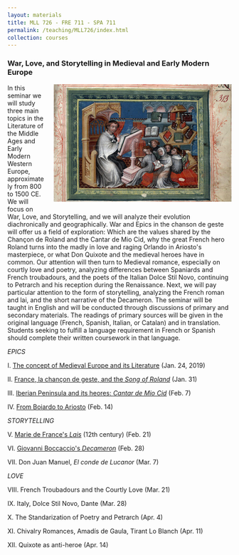 ```yaml
---
layout: materials
title: MLL 726 - FRE 711 - SPA 711
permalink: /teaching/MLL726/index.html
collection: courses
---
```


### War, Love, and Storytelling in Medieval and Early Modern Europe

<img alt="Paris, Bibl. Mazarine, ms. 0313, f. 001 - vue 3" src="img/Bib.Mazarine.MS0313.f.1.png" style="float:right; margin-left:20px;margin-bottom:15px;">

In this seminar we will study three main topics in the Literature of the Middle Ages and Early Modern Western Europe, approximately from 800 to 1500 CE. We will focus on War, Love, and Storytelling, and we will analyze their evolution diachronically and geographically. War and Epics in the chanson de geste will offer us a field of exploration: Which are the values shared by the Chançon de Roland and the Cantar de Mio Cid, why the great French hero Roland turns into the madly in love and raging Orlando in Ariosto's masterpiece, or what Don Quixote and the medieval heroes have in common. Our attention will then turn to Medieval romance, especially on courtly love and poetry, analyzing differences between Spaniards and French troubadours, and the poets of the Italian Dolce Stil Novo, continuing to Petrarch and his reception during the Renaissance. Next, we will pay particular attention to the form of storytelling, analyzing the French roman and lai, and the short narrative of the Decameron. The seminar will be taught in English and will be conducted through discussions of primary and secondary materials. The readings of primary sources will be given in the original language (French, Spanish, Italian, or Catalan) and in translation. Students seeking to fulfill a language requirement in French or Spanish should complete their written coursework in that language.

 

*EPICS*

I. [The concept of Medieval Europe and its Literature](Intro.html) (Jan. 24, 2019)

II. [France, la chançon de geste, and the *Song of Roland*](French_Epics.html) (Jan. 31)

III. [Iberian Peninsula and its heores: *Cantar de Mio Cid*](Iberian_Epics.html) (Feb. 7)

IV. [From Boiardo to Ariosto](Italian_Epics.html) (Feb. 14)

*STORYTELLING*

V. [Marie de France's *Lais*](French_Storytelling.html) (12th century) (Feb. 21)

VI. [Giovanni Boccaccio's *Decameron*](Italian_Storytelling.html) (Feb. 28)

VII. Don Juan Manuel, *El conde de Lucanor* <!--(Iberian_Storytelling.html)--> (Mar. 7)

*LOVE*

VIII. French Troubadours and the Courtly Love <!--(FrenchTroubadours.html)--> (Mar. 21)

IX. Italy, Dolce Stil Novo, Dante<!--(Italian_poetry.html)--> (Mar. 28)

X. The Standarization of Poetry and Petrarch <!--(Italian_poetry2.html)--> (Apr. 4)

XI. Chivalry Romances, Amadís de Gaula, Tirant Lo Blanch <!--(chivalry.html)--> (Apr. 11)

XII. Quixote as anti-heroe <!--(Quixote.html)--> (Apr. 14) 